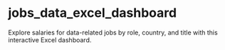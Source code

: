 # jobs_data_excel_dashboard
Explore salaries for data-related jobs by role, country, and title with this interactive Excel dashboard.
